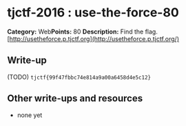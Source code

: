 # tjctf-2016 : use-the-force-80

**Category:** Web**Points:** 80
**Description:** Find the flag. [http://usetheforce.p.tjctf.org](http://usetheforce.p.tjctf.org/)

## Write-up

(TODO)
`tjctf{99f47fbbc74e814a9a00a6458d4e5c12}`

## Other write-ups and resources

* none yet
